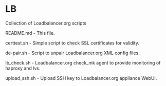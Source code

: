 # LB
Collection of Loadbalancer.org scripts

README.md - This file.

certtest.sh - Simple script to check SSL certificates for validity.

de-pair.sh - Script to unpair Loadbalancer.org XML config files.

lb_check.sh - Loadbalancer.org check_mk agent to provide monitoring of haproxy and lvs.

upload_ssh.sh - Upload SSH key to Loadbalancer.org appliance WebUI.
